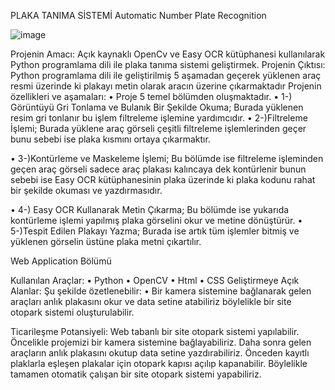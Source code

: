 
PLAKA TANIMA SİSTEMİ
Automatic Number Plate Recognition

![image](https://parklio.com/assets/img/parking-solutions/lpr/parklio-anpr-parking-license-plate-recognition-lpr.webp)


Projenin Amacı:
Açık kaynaklı OpenCv ve Easy OCR kütüphanesi kullanılarak Python programlama dili ile plaka tanıma sistemi geliştirmek.
Projenin Çıktısı:
Python programlama dili ile geliştirilmiş 5 aşamadan geçerek yüklenen araç resmi üzerinde ki plakayı metin olarak aracın üzerine çıkarmaktadır
Projenin özellikleri ve aşamaları:
•	Proje 5 temel bölümden oluşmaktadır.
•	1-) Görüntüyü Gri Tonlama ve Bulanık Bir Şekilde Okuma; Burada yüklenen resim gri tonlanır bu işlem filtreleme işlemine yardımcıdır.
•	2-)Filtreleme İşlemi; Burada yüklene araç görseli çeşitli filtreleme işlemlerinden geçer bunu sebebi ise plaka kısmını ortaya çıkarmaktır.
 
•	3-)Kontürleme ve Maskeleme İşlemi; Bu bölümde ise filtreleme işleminden geçen araç görseli sadece araç plakası kalıncaya dek kontürlenir bunun sebebi ise Easy OCR kütüphanesinin plaka üzerinde ki plaka kodunu rahat bir şekilde okuması ve yazdırmasıdır.
 
•	4-) Easy OCR Kullanarak Metin Çıkarma; Bu bölümde ise yukarıda kontürleme işlemi yapılmış plaka görselini okur ve metine dönüştürür.
•	5-)Tespit Edilen Plakayı Yazma; Burada ise artık tüm işlemler bitmiş ve yüklenen görselin üstüne plaka metni çıkartılır.
 
Web Application Bölümü
 
Kullanılan Araçlar:
•	Python
•	OpenCV
•	Html
•	CSS
Geliştirmeye Açık Alanlar:
Şu şekilde özetlenebilir:
•	Bir kamera sistemine bağlanarak gelen araçları anlık plakasını okur ve data setine atabiliriz böylelikle bir site otopark sistemi oluşturulabilir.



Ticarileşme Potansiyeli:
Web tabanlı bir site otopark sistemi yapılabilir. Öncelikle projemizi bir kamera sistemine bağlayabiliriz. Daha sonra gelen araçların anlık plakasını okutup data setine yazdırabiliriz. Önceden kayıtlı plaklarla eşleşen plakalar için otopark kapısı açılıp kapanabilir. Böylelikle tamamen otomatik çalışan bir site otopark sistemi yapabiliriz. 
